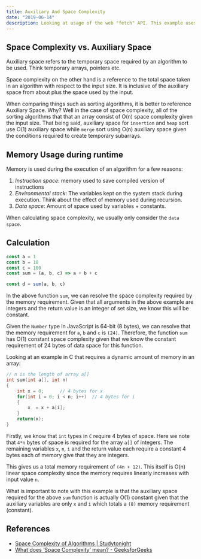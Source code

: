 ```yaml
---
title: Auxiliary And Space Complexity
date: "2019-06-14"
description: Looking at usage of the web "fetch" API. This example uses the node-fetch library for demonstration purposes.
---
```


## Space Complexity vs. Auxiliary Space

Auxiliary space refers to the temporary space required by an algorithm to be used. Think temporary arrays, pointers etc.

Space complexity on the other hand is a reference to the total space taken in an algorithm with respect to the input size. It is inclusive of the auxiliary space from about plus the space used by the input.

When comparing things such as sorting algorithms, it is better to reference Auxiliary Space. Why? Well in the case of space complexity, all of the sorting algorithms that that an array consist of O(n) space complexity given the input size. That being said, auxiliary space for `insertion` and `heap` sort use O(1) auxiliary space while `merge` sort using O(n) auxiliary space given the conditions required to create temporary subarrays.

## Memory Usage during runtime

Memory is used during the execution of an algorithm for a few reasons:

1. _Instruction space_: memory used to save compiled version of instructions
2. _Environmental stack_: The variables kept on the system stack during execution. Think about the effect of memory used during recursion.
3. _Data space_: Amount of space used by variables + constants.

When calculating space complexity, we usually only consider the `data space`.

## Calculation

```javascript
const a = 1
const b = 10
const c = 100
const sum = (a, b, c) => a + b + c

const d = sum(a, b, c)
```

In the above function `sum`, we can resolve the space complexity required by the memory requirement. Given that all arguments in the above example are integers and the return value is an integer of set size, we know this will be constant.

Given the `Number` type in JavaScript is 64-bit (8 bytes), we can resolve that the memory requirement for `a`, `b` and `c` is `(24)`. Therefore, the function `sum` has O(1) constant space complexity given that we know the constant requirement of 24 bytes of data space for this function.

Looking at an example in C that requires a dynamic amount of memory in an array:

```c
// n is the length of array a[]
int sum(int a[], int n)
{
	int x = 0;		// 4 bytes for x
	for(int i = 0; i < n; i++)	// 4 bytes for i
	{
	    x  = x + a[i];
	}
	return(x);
}
```

Firstly, we know that `int` types in `C` require 4 bytes of space. Here we note that `4*n` bytes of space is required for the array `a[]` of integers. The remaining variables `x`, `n`, `i` and the return value each require a constant 4 bytes each of memory give that they are integers.

This gives us a total memory requirement of `(4n + 12)`. This itself is O(n) linear space complexity since the memory requires linearly increases with input value `n`.

What is important to note with this example is that the auxiliary space required for the above `sum` function is actually O(1) constant given that the auxiliary variables are only `x` and `i` which totals a `(8)` memory requirement (constant).

## References

- [Space Complexity of Algorithms | Studytonight](https://www.studytonight.com/data-structures/space-complexity-of-algorithms)
- [What does ‘Space Complexity’ mean? - GeeksforGeeks](https://www.geeksforgeeks.org/g-fact-86/)
